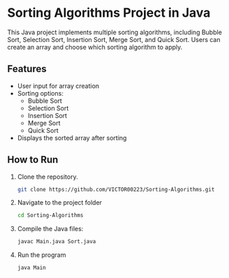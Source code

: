 # Sorting Algorithms Project in Java

This Java project implements multiple sorting algorithms, including Bubble Sort, Selection Sort, Insertion Sort, Merge Sort, and Quick Sort. Users can create an array and choose which sorting algorithm to apply.

## Features
- User input for array creation
- Sorting options:
  - Bubble Sort
  - Selection Sort
  - Insertion Sort
  - Merge Sort
  - Quick Sort
- Displays the sorted array after sorting

## How to Run
1. Clone the repository.
   ```bash
   git clone https://github.com/VICTOR00223/Sorting-Algorithms.git


2. Navigate to the project folder
   ```bash
   cd Sorting-Algorithms
3. Compile the Java files:
   ```bash
   javac Main.java Sort.java
   
4. Run the program
   ```bash
   java Main 
   


